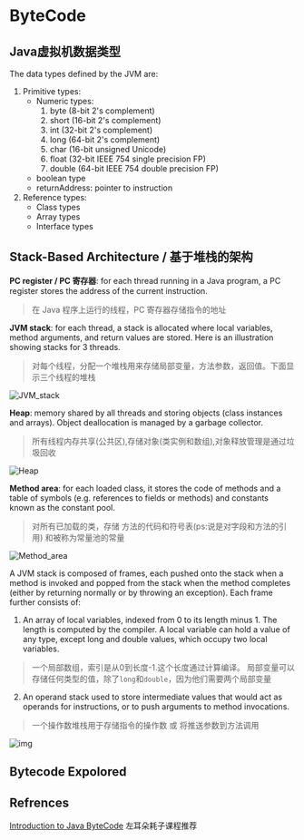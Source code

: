 # ByteCode

## Java虚拟机数据类型

The data types defined by the JVM are:

1. Primitive types:
    + Numeric types:
        1. byte (8-bit 2's complement)
        2. short (16-bit 2's complement)
        3. int (32-bit 2's complement)
        4. long (64-bit 2's complement)
        5. char (16-bit unsigned Unicode)
        6. float (32-bit IEEE 754 single precision FP)
        7. double (64-bit IEEE 754 double precision FP)
    + boolean type
    + returnAddress: pointer to instruction
2. Reference types:  
    + Class types  
    + Array types  
    + Interface types  

## Stack-Based Architecture / 基于堆栈的架构

**PC register / PC 寄存器**: for each thread running in a Java program, a PC register stores the address of the current instruction.
> 在 Java 程序上运行的线程，PC 寄存器存储指令的地址

**JVM stack**: for each thread, a stack is allocated where local variables, method arguments, and return values are stored. Here is an illustration showing stacks for 3 threads.
> 对每个线程，分配一个堆栈用来存储局部变量，方法参数，返回值。下面显示三个线程的堆栈

![JVM_stack](https://user-gold-cdn.xitu.io/2019/11/22/16e919a00a3ac729?w=169&h=220&f=png&s=1854)


**Heap**: memory shared by all threads and storing objects (class instances and arrays). Object deallocation is managed by a garbage collector.
> 所有线程内存共享(公共区),存储对象(类实例和数组),对象释放管理是通过垃圾回收

![Heap](https://user-gold-cdn.xitu.io/2019/11/22/16e919bf184e55a2?w=163&h=130&f=png&s=1496)

**Method area**: for each loaded class, it stores the code of methods and a table of symbols (e.g. references to fields or methods) and constants known as the constant pool.
> 对所有已加载的类，存储 方法的代码和符号表(ps:说是对字段和方法的引用) 和被称为常量池的常量

![Method_area](https://user-gold-cdn.xitu.io/2019/11/22/16e91af6a6b43bd4?w=369&h=307&f=png&s=25750)

A JVM stack is composed of frames, each pushed onto the stack when a method is invoked and popped from the stack when the method completes (either by returning normally or by throwing an exception). Each frame further consists of:

1. An array of local variables, indexed from 0 to its length minus 1. The length is computed by the compiler. A local variable can hold a value of any type, except long and double values, which occupy two local variables.  
> 一个局部数组，索引是从0到长度-1.这个长度通过计算编译。
> 局部变量可以存储任何类型的值，除了`long`和`double`，因为他们需要两个局部变量


2. An operand stack used to store intermediate values that would act as operands for instructions, or to push arguments to method invocations.
> 一个操作数堆栈用于存储指令的操作数 或 将推送参数到方法调用

![img](https://user-gold-cdn.xitu.io/2019/11/22/16e91b16de499d5b?w=923&h=375&f=png&s=27032)







## Bytecode Expolored




## Refrences

[Introduction to Java ByteCode](https://dzone.com/articles/introduction-to-java-bytecode) 左耳朵耗子课程推荐
